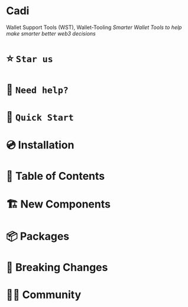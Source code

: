 # Cadi

Wallet Support Tools (WST), Wallet-Tooling 
*Smarter Wallet Tools to help make smarter better web3 decisions*
# ⭐️ `Star us`

# 🤝 `Need help?`

# 🚀 `Quick Start`

# 💿 Installation

# 🧭 Table of Contents

# 🏗️ New Components

# 📦 Packages

# 🚨 Breaking Changes

# 🧙‍♂️ Community

